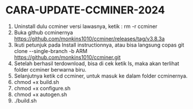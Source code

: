 # CARA-UPDATE-CCMINER-2024
1. Uninstall dulu ccminer versi lawasnya, ketik : rm -r ccminer
2. Buka github ccminernya https://github.com/monkins1010/ccminer/releases/tag/v3.8.3a
3. Ikuti petunjuk pada Install instructionnya, atau bisa langsung copas git clone --single-branch -b ARM https://github.com/monkins1010/ccminer.git
3. Setelah berhasil terdownload, bisa di cek ketik ls, maka akan terlihat folder ccminer berwarna biru.
4. Selanjutnya ketik cd ccminer, untuk masuk ke dalam folder ccminernya.
5. chmod +x build.sh
6. chmod +x configure.sh
7. chmod +x autogen.sh
8. ./build.sh
